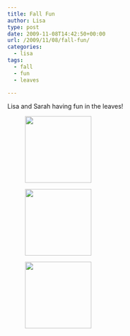 ```yaml
---
title: Fall Fun
author: Lisa
type: post
date: 2009-11-08T14:42:50+00:00
url: /2009/11/08/fall-fun/
categories:
  - lisa
tags:
  - fall
  - fun
  - leaves

---
```

Lisa and Sarah having fun in the leaves!

<div id='gallery-5' class='gallery galleryid-151 gallery-columns-2 gallery-size-thumbnail'>
  <figure class='gallery-item'> 
  
  <div class='gallery-icon landscape'>
    <a href='http://www.lisablevins.com/uploads/2009/11/100_1012.JPG'><img width="150" height="150" src="http://www.lisablevins.com/uploads/2009/11/100_1012-150x150.jpg" class="attachment-thumbnail size-thumbnail" alt="" /></a>
  </div></figure><figure class='gallery-item'> 
  
  <div class='gallery-icon portrait'>
    <a href='http://www.lisablevins.com/uploads/2009/11/100_1018.JPG'><img width="150" height="150" src="http://www.lisablevins.com/uploads/2009/11/100_1018-150x150.jpg" class="attachment-thumbnail size-thumbnail" alt="" /></a>
  </div></figure><figure class='gallery-item'> 
  
  <div class='gallery-icon portrait'>
    <a href='http://www.lisablevins.com/uploads/2009/11/100_1020.JPG'><img width="150" height="150" src="http://www.lisablevins.com/uploads/2009/11/100_1020-150x150.jpg" class="attachment-thumbnail size-thumbnail" alt="" /></a>
  </div></figure>
</div>